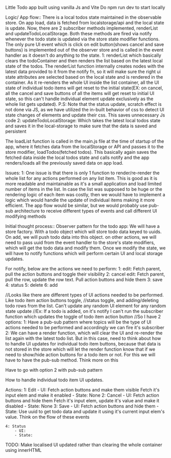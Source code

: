 Little Todo app built using vanilla Js and Vite
Do npm run dev to start locally


Logic/ App flow::
There is a local todos state maintained in the observable store. On app load, data is fetched from 
localstorage/api and the local state is update. Now, there are 2 subscriber methods implemented,
renderList and updateTodoLocalStorage. Both these methods are fired via notify whenever the todo state is updated via the store state modifier functions. The only pure UI event which is click on edit button(shows cancel and save buttons) is implemented out of the observer store and is called in the event handler as it doesn't do anything to the state.
1: renderList which basically clears the todoContainer and then renders the list based on the latest local state of the todos. The renderList function internally creates nodes with the latest data provided to it from the notify fn, so it will make sure the right ui state attributes are selected based on the local state and is rendered in the container. As it re-renders the whole UI inside the list container, all the UI state of individual todo items will get reset to the initial state(EX: on cancel, all the cancel and save buttons of all the items will get reset to initial UI state, so this can't handle individual element update exclusively as the whole list gets updated).
P.S: Note that the status update, scratch effect is not done via JS, as we have utilized the in-built behavior of css to detect UI state changes of elements and update their css. This saves unnecessary Js code
2: updateTodoLocalStorage: Which takes the latest local todos state and saves it in the local-storage to make sure that the data is saved and persistent

The loadList function is called in the main.js file at the time of startup of the app, where it fetches data from the localStorage or API and passes it to the store modifier, loadTodos(fetched todos). This basically again saves the fetched data inside the local todos state and calls notify and the app renders/loads all the previously saved data on app load.


Issues:
1: One issue is that there is only 1 function to render/re-render the whole list for any actions performed on any list item. This is good as it is more readable and maintainable as it's a small application and load limited number of items in the list. In case the list was supposed to be huge or the rendering logic of each item was costly, then we would have to implement a logic which would handle the update of individual items making it more efficient. The app flow would be similar, but we would probably use pub-sub architecture to receive different types of events and call different UI modifying methods








Initial thought process::
Observer pattern for the todo app:
We will have a store factory. With a todo object which will store todo data keyed to uuids. On add, we will push todo data into this object. on other actions, we will need to pass uuid from the event handler to the store's state modifiers, which will get the todo data and modify them. Once we modify the state, we will have to notify functions which will perform certain UI and local storage updates.

For notify, below are the actions we need to perform:
1: edit: Fetch parent, pull the action buttons and toggle their visibility
2: cancel edit: Fetch parent, pull the row, update the row text. Pull action buttons and hide them
3: save
4: status
5: delete
6: add

//Looks like there are different types of UI actions needed to be performed. Like todo item action buttons toggle,
//status toggle, and adding/deleting todo rows from the list. Can't update any random UI element for any random state update
//Ex: If a todo is added, on it's notify I can't run the subscriber function which updates the toggle of todo item action button
//So I have 2 options:
1: Have a pub-sub pattern where topics will be the type of UI actions needed to be performed and accordingly we can fire it's subscriber
2: We can have a render function, which will clear the UI and re-render the list again with the latest todo list. But in this case, need to think about how to handle UI updates for individual todo item buttons, because that data is not stored in the store which will let the render function know that if we need to show/hide action buttons for a todo item or not. For this we will have to have the pub-sub method. Think more on this

Have to go with option 2 with pub-sub pattern

How to handle individual todo item UI updates.

Actions:
    1: Edit
        - UI: Fetch action buttons and make them visible
              Fetch it's input elem and make it enabled
        - State: None
    2: Cancel
        - UI: Fetch action buttons and hide them
              Fetch it's input elem, update it's value and make it disabled
        - State: None
    3: Save
        - UI: Fetch action buttons and hide them
        - State: Use uuid to get todo data and update it using it's current input elem's value. Think on the flow of these events

    4: Status
        - UI:
        - State:


TODO: Make localised UI updated rather than clearing the whole container using innerHTML